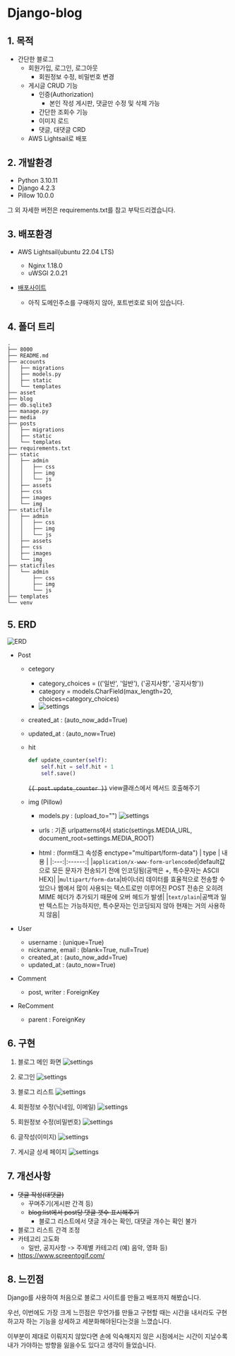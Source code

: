 # Django-blog

## 1. 목적
- 간단한 블로그
    - 회원가입, 로그인, 로그아웃
        - 회원정보 수정, 비밀번호 변경
    - 게시글 CRUD 기능
        - 인증(Authorization)
            - 본인 작성 게시판, 댓글만 수정 및 삭제 가능
        - 간단한 조회수 기능
        - 이미지 로드
        - 댓글, 대댓글 CRD
    - AWS Lightsail로 배포


## 2. 개발환경

- Python 3.10.11
- Django 4.2.3
- Pillow 10.0.0

그 외 자세한 버전은 requirements.txt를 참고 부탁드리겠습니다.


## 3. 배포환경

- AWS Lightsail(ubuntu 22.04 LTS)
    - Nginx 1.18.0
    - uWSGI 2.0.21

- [배포사이트](http://3.39.109.55)
    - 아직 도메인주소를 구매하지 않아, 포트번호로 되어 있습니다.


## 4. 폴더 트리
```
.
├── 8000
├── README.md
├── accounts
│   ├── migrations
│   ├── models.py
│   ├── static
│   └── templates
├── asset
├── blog
├── db.sqlite3
├── manage.py
├── media
├── posts
│   ├── migrations
│   ├── static
│   └── templates
├── requirements.txt
├── static
│   ├── admin
│   │   ├── css
│   │   ├── img
│   │   └── js
│   ├── assets
│   ├── css
│   ├── images
│   └── img
├── staticfile
│   ├── admin
│   │   ├── css
│   │   ├── img
│   │   └── js
│   ├── assets
│   ├── css
│   ├── images
│   └── img
├── staticfiles
│   └── admin
│       ├── css
│       ├── img
│       └── js
├── templates
└── venv
```

## 5. ERD
![ERD](./asset/ERD.png)

- Post
    - cetegory
        - category_choices = (('일반', '일반'), ('공지사항', '공지사항'))
        - category = models.CharField(max_length=20, choices=category_choices)
        - ![settings](./asset/db-table.png)
    - created_at : (auto_now_add=True)
    - updated_at : (auto_now=True)
    - hit
        ```python
        def update_counter(self):
            self.hit = self.hit + 1
            self.save()
        ```

        ~~`{{ post.update_counter }}`~~
        view클래스에서 메서드 호출해주기

    - img (Pillow)
        - models.py : (upload_to="")
            ![settings](./asset/post_img.png)

        - urls : 기존 urlpatterns에서 static(settings.MEDIA_URL, document_root=settings.MEDIA_ROOT)
        
        - html : (form태그 속성중 enctype="multipart/form-data")
            | type | 내용 |
            |:---:|:------:|
            |`application/x-www-form-urlencoded`|default값으로 모든 문자가 전송되기 전에 인코딩됨(공백은 +, 특수문자는 ASCII HEX)|
            |`multipart/form-data`|바이너리 데이터를 효율적으로 전송할 수 있으나 웹에서 많이 사용되는 텍스트로만 이루어진 POST 전송은 오히려 MIME 헤더가 추가되기 때문에 오버 헤드가 발생|
            |`text/plain`|공백과 일반 텍스트는 가능하지만, 특수문자는 인코딩되지 않아 현재는 거의 사용하지 않음|

- User
    - username : (unique=True)
    - nickname, email : (blank=True, null=True)
    - created_at : (auto_now_add=True)
    - updated_at : (auto_now=True)

- Comment
    - post, writer : ForeignKey

- ReComment
    - parent : ForeignKey


## 6. 구현

1. 블로그 메인 화면
    ![settings](./asset/1.png)

2. 로그인
    ![settings](./asset/2.png)

3. 블로그 리스트
    ![settings](./asset/3.png)

4. 회원정보 수정(닉네임, 이메일)
    ![settings](./asset/4.png)

5. 회원정보 수정(비밀번호)
    ![settings](./asset/5.png)

6. 글작성(이미지)
    ![settings](./asset/6.png)

7. 게시글 상세 페이지
    ![settings](./asset/7.png)


## 7. 개선사항
- ~~댓글 작성(대댓글)~~
    - 꾸며주기(게시판 간격 등)
    - ~~blog:list에서 post당 댓글 갯수 표시해주기~~
        - 블로그 리스트에서 댓글 개수는 확인, 대댓글 개수는 확인 불가
- 블로그 리스트 간격 조정
- 카테고리 고도화
    - 일반, 공지사항 -> 주제별 카테고리 (예) 음악, 영화 등)
- https://www.screentogif.com/

## 8. 느낀점
Django를 사용하여 처음으로 블로그 사이트를 만들고 배포까지 해봤습니다.

우선, 이번에도 가장 크게 느낀점은 무언가를 만들고 구현할 때는 시간을 내서라도 구현하고자 하는 기능을 상세하고 세분화해야된다는것을 느꼈습니다.

이부분이 제대로 이뤄지지 않았다면 손에 익숙해지지 않은 시점에서는 시간이 지날수록 내가 가야하는 방향을 잃을수도 있다고 생각이 들었습니다.

